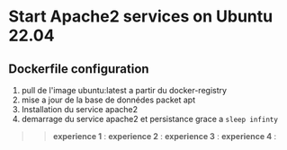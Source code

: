 # Start Apache2 services on Ubuntu 22.04  

## Dockerfile configuration 
1. pull de l'image ubuntu:latest a partir du docker-registry 
2. mise a jour de la base de donnédes packet apt 
3. Installation du service apache2 
4. demarrage du service apache2 et persistance grace a ``sleep infinty `` 

>> **experience 1** : 
>> **experience 2** :
>> **experience 3** : 
>> **experience 4** : 
